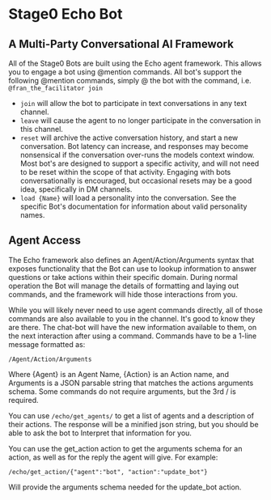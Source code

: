 # Stage0 Echo Bot

## A Multi-Party Conversational AI Framework

All of the Stage0 Bots are built using the Echo agent framework. This allows you to engage a bot using @mention commands. All bot's support the following @mention commands, simply @ the bot with the command, i.e. ``@fran_the_facilitator join``
- ``join`` will allow the bot to participate in text conversations in any text channel. 
- ``leave`` will cause the agent to no longer participate in the conversation in this channel.
- ``reset`` will archive the active conversation history, and start a new conversation. Bot latency can increase, and responses may become nonsensical if the conversation over-runs the models context window. Most bot's are designed to support a specific activity, and will not need to be reset within the scope of that activity. Engaging with bots conversationally is encouraged, but occasional resets may be a good idea, specifically in DM channels. 
- ``load {Name}`` will load a personality into the conversation. See the specific Bot's documentation for information about valid personality names.

## Agent Access
The Echo framework also defines an Agent/Action/Arguments syntax that exposes functionality that the Bot can use to lookup information to answer questions or take actions within their specific domain. During normal operation the Bot will manage the details of formatting and laying out commands, and the framework will hide those interactions from you. 

While you will likely never need to use agent commands directly, all of those commands are also available to you in the channel. It's good to know they are there. The chat-bot will have the new information available to them, on the next interaction after using a command. Commands have to be a 1-line message formatted as:
```
/Agent/Action/Arguments 
```
Where {Agent} is an Agent Name, {Action} is an Action name, and Arguments is a JSON parsable string that matches the actions arguments schema. Some commands do not require arguments, but the 3rd / is required.

You can use ``/echo/get_agents/`` to get a list of agents and a description of their actions. The response will be a minified json string, but you should be able to ask the bot to Interpret that information for you.

You can use the get_action action to get the arguments schema for an action, as well as for the reply the agent will give. For example:
```
/echo/get_action/{"agent":"bot", "action":"update_bot"}
```
Will provide the arguments schema needed for the update_bot action.
